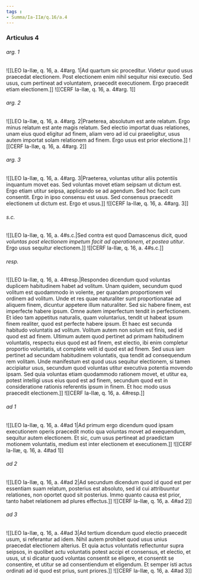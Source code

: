 ```yaml
---
tags : 
- Summa/Ia-IIæ/q.16/a.4
---
```


### Articulus 4

###### arg. 1
![[LEO Ia-IIæ, q. 16, a. 4#arg. 1|Ad quartum sic proceditur. Videtur quod usus praecedat electionem. Post electionem enim nihil sequitur nisi executio. Sed usus, cum pertineat ad voluntatem, praecedit executionem. Ergo praecedit etiam electionem.]]
![[CERF Ia-IIæ, q. 16, a. 4#arg. 1]]

###### arg. 2
![[LEO Ia-IIæ, q. 16, a. 4#arg. 2|Praeterea, absolutum est ante relatum. Ergo minus relatum est ante magis relatum. Sed electio importat duas relationes, unam eius quod eligitur ad finem, aliam vero ad id cui praeeligitur, usus autem importat solam relationem ad finem. Ergo usus est prior electione.]]
![[CERF Ia-IIæ, q. 16, a. 4#arg. 2]]

###### arg. 3
![[LEO Ia-IIæ, q. 16, a. 4#arg. 3|Praeterea, voluntas utitur aliis potentiis inquantum movet eas. Sed voluntas movet etiam seipsam ut dictum est. Ergo etiam utitur seipsa, applicando se ad agendum. Sed hoc facit cum consentit. Ergo in ipso consensu est usus. Sed consensus praecedit electionem ut dictum est. Ergo et usus.]]
![[CERF Ia-IIæ, q. 16, a. 4#arg. 3]]

###### s.c.
![[LEO Ia-IIæ, q. 16, a. 4#s.c.|Sed contra est quod Damascenus dicit, quod *voluntas post electionem impetum facit ad operationem, et postea utitur*. Ergo usus sequitur electionem.]]
![[CERF Ia-IIæ, q. 16, a. 4#s.c.]]

###### resp.
![[LEO Ia-IIæ, q. 16, a. 4#resp.|Respondeo dicendum quod voluntas duplicem habitudinem habet ad volitum. Unam quidem, secundum quod volitum est quodammodo in volente, per quandam proportionem vel ordinem ad volitum. Unde et res quae naturaliter sunt proportionatae ad aliquem finem, dicuntur appetere illum naturaliter. Sed sic habere finem, est imperfecte habere ipsum. Omne autem imperfectum tendit in perfectionem. Et ideo tam appetitus naturalis, quam voluntarius, tendit ut habeat ipsum finem realiter, quod est perfecte habere ipsum. Et haec est secunda habitudo voluntatis ad volitum. Volitum autem non solum est finis, sed id quod est ad finem. Ultimum autem quod pertinet ad primam habitudinem voluntatis, respectu eius quod est ad finem, est electio, ibi enim completur proportio voluntatis, ut complete velit id quod est ad finem. Sed usus iam pertinet ad secundam habitudinem voluntatis, qua tendit ad consequendum rem volitam. Unde manifestum est quod usus sequitur electionem, si tamen accipiatur usus, secundum quod voluntas utitur executiva potentia movendo ipsam. Sed quia voluntas etiam quodammodo rationem movet, et utitur ea, potest intelligi usus eius quod est ad finem, secundum quod est in consideratione rationis referentis ipsum in finem. Et hoc modo usus praecedit electionem.]]
![[CERF Ia-IIæ, q. 16, a. 4#resp.]]

###### ad 1
![[LEO Ia-IIæ, q. 16, a. 4#ad 1|Ad primum ergo dicendum quod ipsam executionem operis praecedit motio qua voluntas movet ad exequendum, sequitur autem electionem. Et sic, cum usus pertineat ad praedictam motionem voluntatis, medium est inter electionem et executionem.]]
![[CERF Ia-IIæ, q. 16, a. 4#ad 1]]

###### ad 2
![[LEO Ia-IIæ, q. 16, a. 4#ad 2|Ad secundum dicendum quod id quod est per essentiam suam relatum, posterius est absoluto, sed id cui attribuuntur relationes, non oportet quod sit posterius. Immo quanto causa est prior, tanto habet relationem ad plures effectus.]]
![[CERF Ia-IIæ, q. 16, a. 4#ad 2]]

###### ad 3
![[LEO Ia-IIæ, q. 16, a. 4#ad 3|Ad tertium dicendum quod electio praecedit usum, si referantur ad idem. Nihil autem prohibet quod usus unius praecedat electionem alterius. Et quia actus voluntatis reflectuntur supra seipsos, in quolibet actu voluntatis potest accipi et consensus, et electio, et usus, ut si dicatur quod voluntas consentit se eligere, et consentit se consentire, et utitur se ad consentiendum et eligendum. Et semper isti actus ordinati ad id quod est prius, sunt priores.]]
![[CERF Ia-IIæ, q. 16, a. 4#ad 3]]

